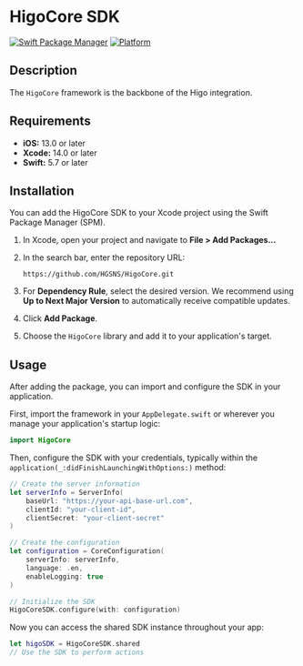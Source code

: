 # HigoCore SDK

[![Swift Package Manager](https://img.shields.io/badge/Swift_Package_Manager-compatible-green.svg)](https://swift.org/package-manager/)
[![Platform](https://img.shields.io/badge/platform-iOS-blue.svg)](https://developer.apple.com/ios/)

## Description

The `HigoCore` framework is the backbone of the Higo integration.

## Requirements

- **iOS:** 13.0 or later
- **Xcode:** 14.0 or later
- **Swift:** 5.7 or later

## Installation

You can add the HigoCore SDK to your Xcode project using the Swift Package Manager (SPM).

1. In Xcode, open your project and navigate to **File > Add Packages...**
2. In the search bar, enter the repository URL:

    ```url
    https://github.com/HGSNS/HigoCore.git
    ```

3. For **Dependency Rule**, select the desired version. We recommend using **Up to Next Major Version** to automatically receive compatible updates.
4. Click **Add Package**.
5. Choose the `HigoCore` library and add it to your application's target.

## Usage

After adding the package, you can import and configure the SDK in your application.

First, import the framework in your `AppDelegate.swift` or wherever you manage your application's startup logic:

```swift
import HigoCore
```

Then, configure the SDK with your credentials, typically within the `application(_:didFinishLaunchingWithOptions:)` method:

```swift
// Create the server information
let serverInfo = ServerInfo(
    baseUrl: "https://your-api-base-url.com",
    clientId: "your-client-id",
    clientSecret: "your-client-secret"
)

// Create the configuration
let configuration = CoreConfiguration(
    serverInfo: serverInfo,
    language: .en,
    enableLogging: true 
)

// Initialize the SDK
HigoCoreSDK.configure(with: configuration)
```

Now you can access the shared SDK instance throughout your app:

```swift
let higoSDK = HigoCoreSDK.shared
// Use the SDK to perform actions
```

